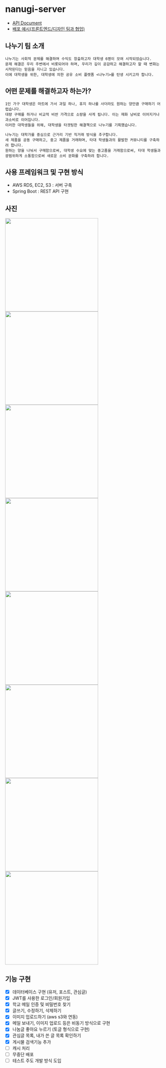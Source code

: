 # nanugi-server
- [API Document](https://api.nanugi.ml/swagger-ui.html)
- [배포 예시(프론트엔드/디자인 팀과 협업)](https://nanugi.github.io/nanugi-web/)

## 나누기 팀 소개
```
나누기는 사회적 문제를 해결하며 수익도 창출하고자 대학생 6명이 모여 시작되었습니다.
문제 해결은 우리 주변에서 비롯되어야 하며, 우리가 깊이 공감하고 해결하고자 할 때 변화는 시작된다는 믿음을 지니고 있습니다.
이에 대학생을 위한, 대학생에 의한 공유 소비 플랫폼 <나누기>를 탄생 시키고자 합니다.
```

## 어떤 문제를 해결하고자 하는가?
```
1인 가구 대학생은 마트에 가서 과일 하나, 휴지 하나를 사더라도 원하는 양만큼 구매하기 어렵습니다.
대량 구매를 하거나 비교적 비싼 가격으로 소량을 사게 됩니다. 이는 재화 낭비로 이어지거나 과소비로 이어집니다.
이러한 대학생들을 위해, 대학생을 타겟팅한 해결책으로 나누기를 기획했습니다. 

나누기는 대학가를 중심으로 근거리 기반 직거래 방식을 추구합니다.
새 제품을 공동 구매하고, 중고 제품을 거래하며, 타대 학생들과의 활발한 커뮤니티를 구축하려 합니다.
원하는 양을 나눠서 구매함으로써, 대학생 수요에 맞는 중고품을 거래함으로써, 타대 학생들과 광범위하게 소통함으로써 새로운 소비 문화를 구축하려 합니다. 
```
## 사용 프레임워크 및 구현 방식
- AWS RDS, EC2, S3 : 서버 구축
- Spring Boot : REST API 구현

## 사진
<img src="images/logo.png" width="300px">
<img src="images/signup.png" width="300px">
<img src="images/main.png" width="300px">
<img src="images/post.png" width="300px">
<img src="images/newpost.png" width="300px">
<img src="images/mypage.png" width="300px">
<img src="images/myfav.png" width="300px">
<img src="images/mynanugi.png" width="300px">

## 기능 구현
- [x] 데이터베이스 구현 (유저, 포스트, 관심글)
- [x] JWT를 사용한 로그인/회원가입
- [x] 학교 메일 인증 및 비밀번호 찾기
- [x] 글쓰기, 수정하기, 삭제하기
- [x] 이미지 업로드하기 (aws s3와 연동)
- [x] 메일 보내기, 이미지 업로드 등은 비동기 방식으로 구현
- [x] 나눔글 좋아요 누르기 (토글 형식으로 구현)
- [x] 관심글 목록, 내가 쓴 글 목록 확인하기
- [x] 게시물 검색기능 추가
- [ ] 캐시 처리
- [ ] 무중단 배포
- [ ] 테스트 주도 개발 방식 도입
